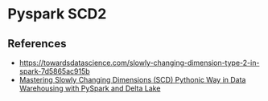 # Pyspark SCD2



## References

- https://towardsdatascience.com/slowly-changing-dimension-type-2-in-spark-7d5865ac915b
- [Mastering Slowly Changing Dimensions (SCD) Pythonic Way in Data Warehousing with PySpark and Delta Lake](https://python.plainenglish.io/mastering-slowly-changing-dimensions-scd-in-data-warehousing-with-pyspark-and-delta-lake-e9a3de78819f)

